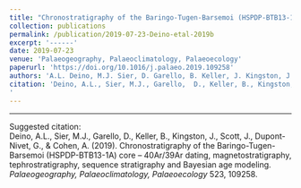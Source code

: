 ```yaml
---
title: "Chronostratigraphy of the Baringo-Tugen-Barsemoi (HSPDP-BTB13-1A) core – 40Ar/39Ar dating, magnetostratigraphy, tephrostratigraphy, sequence stratigraphy and Bayesian age modeling"
collection: publications
permalink: /publication/2019-07-23-Deino-etal-2019b
excerpt: '------'
date: 2019-07-23
venue: 'Palaeogeography, Palaeoclimatology, Palaeoecology'
paperurl: 'https://doi.org/10.1016/j.palaeo.2019.109258'
authors: 'A.L. Deino, M.J. Sier, D. Garello, B. Keller, J. Kingston, J. Scott, G. Dupont-Nivet, and  A. Cohen'
citation: 'Deino, A.L., Sier, M.J., Garello,  D., Keller, B., Kingston, J., Scott, J., Dupont-Nivet, G., &amp; Cohen, A. (2019). Chronostratigraphy of the Baringo-Tugen-Barsemoi (HSPDP-BTB13-1A) core – 40Ar/39Ar dating, magnetostratigraphy, tephrostratigraphy, sequence stratigraphy and Bayesian age modeling. <i>Palaeogeography, Palaeoclimatology, Palaeoecology</i> 523, 109258.
'
---
```


------

Suggested citation: <br/>Deino, A.L., Sier, M.J., Garello,  D., Keller, B., Kingston, J., Scott, J., Dupont-Nivet, G., & Cohen, A. (2019). Chronostratigraphy of the Baringo-Tugen-Barsemoi (HSPDP-BTB13-1A) core – 40Ar/39Ar dating, magnetostratigraphy, tephrostratigraphy, sequence stratigraphy and Bayesian age modeling. <i>Palaeogeography, Palaeoclimatology, Palaeoecology</i> 523, 109258.
